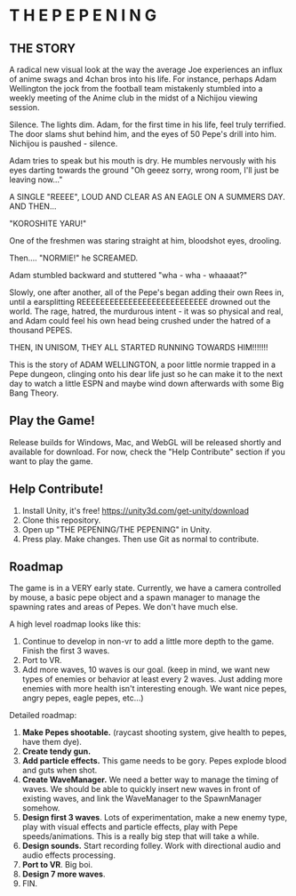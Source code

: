 T H E  P E P E N I N G
======================

THE STORY
---------
A radical new visual look at the way the average Joe experiences an influx
of anime swags and 4chan bros into his life. For instance, perhaps Adam
Wellington the jock from the football team mistakenly stumbled into a
weekly meeting of the Anime club in the midst of a Nichijou viewing session.

Silence. The lights dim. Adam, for the first time in his life, feel truly 
terrified. The door slams shut behind him, and the eyes of 50 Pepe's drill
into him. Nichijou is paushed - silence.

Adam tries to speak but his mouth is dry. He mumbles nervously with his eyes
darting towards the ground "Oh geeez sorry, wrong room, I'll just be leaving
now..."

A SINGLE "REEEE", LOUD AND CLEAR AS AN EAGLE ON A SUMMERS DAY. AND THEN...

"KOROSHITE YARU!"

One of the freshmen was staring straight at him, bloodshot eyes, drooling.

Then.... "NORMIE!" he SCREAMED.

Adam stumbled backward and stuttered "wha - wha - whaaaat?"

Slowly, one after another, all of the Pepe's began adding their own Rees in,
until a earsplitting REEEEEEEEEEEEEEEEEEEEEEEEEEE drowned out the world.
The rage, hatred, the murdurous intent - it was so physical and real, and Adam
could feel his own head being crushed under the hatred of a thousand PEPES.

THEN, IN UNISOM, THEY ALL STARTED RUNNING TOWARDS HIM!!!!!!!

This is the story of ADAM WELLINGTON, a poor little normie trapped in a 
Pepe dungeon, clinging onto his dear life just so he can make it to the
next day to watch a little ESPN and maybe wind down afterwards with some 
Big Bang Theory.


Play the Game!
--------------
Release builds for Windows, Mac, and WebGL will be released shortly
and available for download. For now, check the "Help Contribute" section
if you want to play the game.

Help Contribute!
----------------
1. Install Unity, it's free! https://unity3d.com/get-unity/download
2. Clone this repository.
3. Open up "THE PEPENING/THE PEPENING" in Unity. 
4. Press play. Make changes. Then use Git as normal to contribute.

Roadmap
-------
The game is in a VERY early state. Currently, we have a camera controlled by mouse, a basic pepe object
and a spawn manager to manage the spawning rates and areas of Pepes. We don't have much else. 

A high level roadmap looks like this:
1. Continue to develop in non-vr to add a little more depth to the game. Finish the first 3 waves.
2. Port to VR.
3. Add more waves, 10 waves is our goal. (keep in mind, we want new types of enemies or behavior at least every 2 waves.
   Just adding more enemies with more health isn't interesting enough. We want nice pepes, angry pepes, eagle pepes, etc...)
   
Detailed roadmap:
1. __Make Pepes shootable.__ (raycast shooting system, give health to pepes, have them dye).
2. __Create tendy gun.__
3. __Add particle effects.__ This game needs to be gory. Pepes explode blood and guts when shot.
4. __Create WaveManager.__ We need a better way to manage the timing of waves. We should be able to quickly
   insert new waves in front of existing waves, and link the WaveManager to the SpawnManager somehow.
5. __Design first 3 waves__. Lots of experimentation, make a new enemy type, play with visual effects
   and particle effects, play with Pepe speeds/animations. This is a really big step that will take a while.
6. __Design sounds.__ Start recording folley. Work with directional audio and audio effects processing.
6. __Port to VR__. Big boi.
7. __Design 7 more waves__.
8. FIN.

    
